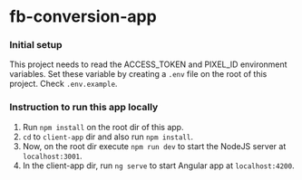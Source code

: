 # fb-conversion-app

### Initial setup
This project needs to read the ACCESS_TOKEN and PIXEL_ID environment variables. Set these variable by creating a `.env` file on the root of this project. Check `.env.example`.

### Instruction to run this app locally
1. Run `npm install` on the root dir of this app.
2. `cd` to `client-app` dir and also run `npm install`.
3. Now, on the root dir execute `npm run dev` to start the NodeJS server at `localhost:3001`.
4. In the client-app dir, run `ng serve` to start Angular app at `localhost:4200`.
